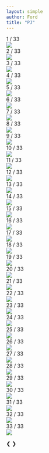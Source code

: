 ```yaml
---
layout: simple
author: Ford
title: "PJ"
---
```

<html>
<head>
<meta name="viewport" content="width=device-width, initial-scale=1">
<style>
* {box-sizing: border-box}
  
body {font-family: Verdana, sans-serif; margin:0; overflow:hidden; background-color: rgb(0,0,0)}
  
.mySlides {display: none}
img {vertical-align: middle;}

/* Slideshow container */
.slideshow-container {
  max-width: device-width;
  position: relative;
  margin: none;
}

.image {
  width:100vw;
  height:100vh;
  object-fit:cover;
}
  
/* Next & previous buttons */
.prev, .next {
  cursor: pointer;
  position: absolute;
  top: 50%;
  width: auto;
  padding: 16px;
  margin-top: -22px;
  color: white;
  font-weight: bold;
  font-size: 18px;
  transition: 0.6s ease;
  border-radius: 0 3px 3px 0;
  user-select: none;
}

/* Position the "next button" to the right */
.next {
  right: 0;
  border-radius: 3px 0 0 3px;
}

/* On hover, add a black background color with a little bit see-through */
.prev:hover, .next:hover {
  background-color: rgba(0,0,0,0.8);
}

/* Caption text */
.text {
  color: #f2f2f2;
  font-size: 15px;
  padding: 8px 12px;
  position: absolute;
  bottom: 8px;
  width: 100%;
  text-align: center;
}

/* Number text (1/3 etc) */
.numbertext {
  color: #f2f2f2;
  font-size: 12px;
  padding: 8px 12px;
  position: absolute;
  top: 0;
}



/* Fading animation */
.fade {
  animation-name: fade;
  animation-duration: 1.5s;
}

@keyframes fade {
  from {opacity: .4} 
  to {opacity: 1}
}

/* On smaller screens, decrease text size */
@media only screen and (max-width: 300px) {
  .prev, .next,.text {font-size: 11px}
  .image {width:100vw; height:auto;}
}
  
</style>
</head>
<body>

<div class="slideshow-container">

<div class="mySlides fade">
  <div class="numbertext">1 / 33</div>
  <img class="image" src="{{ site.baseurl}}/pj20112022/P1.jpg">
  <!--<div class="text">Caption Text</div>-->
</div>

<div class="mySlides fade">
  <div class="numbertext">2 / 33</div>
  <img class="image" src="{{ site.baseurl}}/pj20112022/H1.jpg">
  <!--<div class="text">Caption Text</div>-->
</div>
  
<div class="mySlides fade">
  <div class="numbertext">3 / 33</div>
  <img class="image" src="{{ site.baseurl}}/pj20112022/H2.jpg">
  <!--<div class="text">Caption Text</div>-->
</div>
  
<div class="mySlides fade">
  <div class="numbertext">4 / 33</div>
  <img class="image" src="{{ site.baseurl}}/pj20112022/R1.jpg">
  <!--<div class="text">Caption Text</div>-->
</div>
  
<div class="mySlides fade">
  <div class="numbertext">5 / 33</div>
  <img class="image" src="{{ site.baseurl}}/pj20112022/S0.jpg">
  <!--<div class="text">Caption Text</div>-->
</div>
  
<div class="mySlides fade">
  <div class="numbertext">6 / 33</div>
  <img class="image" src="{{ site.baseurl}}/pj20112022/S1.jpg">
  <!--<div class="text">Caption Text</div>-->
</div>
  
<div class="mySlides fade">
  <div class="numbertext">7 / 33</div>
  <img class="image" src="{{ site.baseurl}}/pj20112022/S2.jpg">
  <!--<div class="text">Caption Text</div>-->
</div>

<div class="mySlides fade">
  <div class="numbertext">8 / 33</div>
  <img class="image" src="{{ site.baseurl}}/pj20112022/S3.jpg">
  <!--<div class="text">Caption Text</div>-->
</div>
  
<div class="mySlides fade">
  <div class="numbertext">9 / 33</div>
  <img class="image" src="{{ site.baseurl}}/pj20112022/S4.jpg">
  <!--<div class="text">Caption Text</div>-->
</div>
  
<div class="mySlides fade">
  <div class="numbertext">10 / 33</div>
  <img class="image" src="{{ site.baseurl}}/pj20112022/S5.jpg">
  <!--<div class="text">Caption Text</div>-->
</div>
  
<div class="mySlides fade">
  <div class="numbertext">11 / 33</div>
  <img class="image" src="{{ site.baseurl}}/pj20112022/S6.jpg">
  <!--<div class="text">Caption Text</div>-->
</div>
  
<div class="mySlides fade">
  <div class="numbertext">12 / 33</div>
  <img class="image" src="{{ site.baseurl}}/pj20112022/S7.jpg">
  <!--<div class="text">Caption Text</div>-->
</div>
  
<div class="mySlides fade">
  <div class="numbertext">13 / 33</div>
  <img class="image" src="{{ site.baseurl}}/pj20112022/W0.jpg">
  <!--<div class="text">Caption Text</div>-->
</div>

<div class="mySlides fade">
  <div class="numbertext">14 / 33</div>
  <img class="image" src="{{ site.baseurl}}/pj20112022/W1.jpg">
  <!--<div class="text">Caption Text</div>-->
</div>
  
<div class="mySlides fade">
  <div class="numbertext">15 / 33</div>
  <img class="image" src="{{ site.baseurl}}/pj20112022/W2.jpg">
  <!--<div class="text">Caption Text</div>-->
</div>
  
<div class="mySlides fade">
  <div class="numbertext">16 / 33</div>
  <img class="image" src="{{ site.baseurl}}/pj20112022/W3.jpg">
  <!--<div class="text">Caption Text</div>-->
</div>
  
<div class="mySlides fade">
  <div class="numbertext">17 / 33</div>
  <img class="image" src="{{ site.baseurl}}/pj20112022/W4.jpg">
  <!--<div class="text">Caption Text</div>-->
</div>
  
<div class="mySlides fade">
  <div class="numbertext">18 / 33</div>
  <img class="image" src="{{ site.baseurl}}/pj20112022/W5.jpg">
  <!--<div class="text">Caption Text</div>-->
</div>
  
<div class="mySlides fade">
  <div class="numbertext">19 / 33</div>
  <img class="image" src="{{ site.baseurl}}/pj20112022/W6.jpg">
  <!--<div class="text">Caption Text</div>-->
</div>

<div class="mySlides fade">
  <div class="numbertext">20 / 33</div>
  <img class="image" src="{{ site.baseurl}}/pj20112022/W7.jpg">
  <!--<div class="text">Caption Text</div>-->
</div>
  
<div class="mySlides fade">
  <div class="numbertext">21 / 33</div>
  <img class="image" src="{{ site.baseurl}}/pj20112022/B0.jpg">
  <!--<div class="text">Caption Text</div>-->
</div>
  
<div class="mySlides fade">
  <div class="numbertext">22 / 33</div>
  <img class="image" src="{{ site.baseurl}}/pj20112022/B1.jpg">
  <!--<div class="text">Caption Text</div>-->
</div>
  
<div class="mySlides fade">
  <div class="numbertext">23 / 33</div>
  <img class="image" src="{{ site.baseurl}}/pj20112022/B2.jpg">
  <!--<div class="text">Caption Text</div>-->
</div>
  
<div class="mySlides fade">
  <div class="numbertext">24 / 33</div>
  <img class="image" src="{{ site.baseurl}}/pj20112022/B3.jpg">
  <!--<div class="text">Caption Text</div>-->
</div>
  
<div class="mySlides fade">
  <div class="numbertext">25 / 33</div>
  <img class="image" src="{{ site.baseurl}}/pj20112022/B4.jpg">
  <!--<div class="text">Caption Text</div>-->
</div>
  
<div class="mySlides fade">
  <div class="numbertext">26 / 33</div>
  <img class="image" src="{{ site.baseurl}}/pj20112022/B5.jpg">
  <!--<div class="text">Caption Text</div>-->
</div>
  
<div class="mySlides fade">
  <div class="numbertext">27 / 33</div>
  <img class="image" src="{{ site.baseurl}}/pj20112022/B6.jpg">
  <!--<div class="text">Caption Text</div>-->
</div>
  
<div class="mySlides fade">
  <div class="numbertext">28 / 33</div>
  <img class="image" src="{{ site.baseurl}}/pj20112022/P0.jpg">
  <!--<div class="text">Caption Text</div>-->
</div>
  
  <div class="mySlides fade">
  <div class="numbertext">29 / 33</div>
  <img class="image" src="{{ site.baseurl}}/pj20112022/P2.jpg">
  <!--<div class="text">Caption Text</div>-->
</div>
  
<div class="mySlides fade">
  <div class="numbertext">30 / 33</div>
  <img class="image" src="{{ site.baseurl}}/pj20112022/Sl0.jpg">
  <!--<div class="text">Caption Text</div>-->
</div>
  
<div class="mySlides fade">
  <div class="numbertext">31 / 33</div>
  <img class="image" src="{{ site.baseurl}}/pj20112022/J0.jpg">
  <!--<div class="text">Caption Text</div>-->
</div>
  
<div class="mySlides fade">
  <div class="numbertext">32 / 33</div>
  <img class="image" src="{{ site.baseurl}}/pj20112022/J1.jpg">
  <!--<div class="text">Caption Text</div>-->
</div>
  
<div class="mySlides fade">
  <div class="numbertext">33 / 33</div>
  <img class="image" src="{{ site.baseurl}}/pj20112022/H3.jpg">
  <!--<div class="text">Caption Text</div>-->
</div>

<a class="prev" onclick="plusSlides(-1)">❮</a>
<a class="next" onclick="plusSlides(1)">❯</a>

</div>


<script>
let slideIndex = 1;
showSlides(slideIndex);

function plusSlides(n) {
  showSlides(slideIndex += n);
}

function currentSlide(n) {
  showSlides(slideIndex = n);
}

function showSlides(n) {
  let i;
  let slides = document.getElementsByClassName("mySlides");
  if (n > slides.length) {slideIndex = 1}    
  if (n < 1) {slideIndex = slides.length}
  for (i = 0; i < slides.length; i++) {
    slides[i].style.display = "none";  
  }
  slides[slideIndex-1].style.display = "block";  
}
</script>

</body>
</html>
